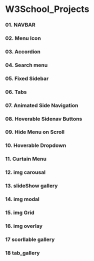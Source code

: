 ﻿# W3School_Projects

### 01. NAVBAR

### 02. Menu Icon

### 03. Accordion

### 04. Search menu

### 05. Fixed Sidebar

### 06. Tabs

### 07. Animated Side Navigation

### 08. Hoverable Sidenav Buttons

### 09. Hide Menu on Scroll

### 10. Hoverable Dropdown

### 11. Curtain Menu

### 12. img carousal

### 13. slideShow gallery

### 14. img modal

### 15. img Grid

### 16. img overlay

### 17 scorllable gallery

### 18 tab_gallery
